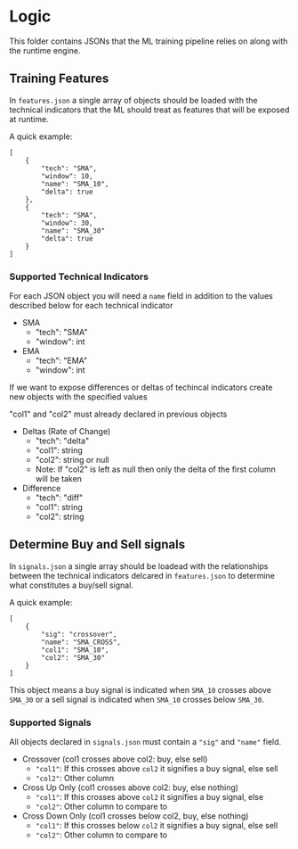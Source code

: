 # Logic

This folder contains JSONs that the ML training pipeline relies on along with the runtime engine.

## Training Features

In `features.json` a single array of objects should be loaded with the technical indicators that the ML should treat as features that will be exposed at runtime.<br>

A quick example:<br>
```
[
    {
        "tech": "SMA",
        "window": 10,
        "name": "SMA_10",
        "delta": true
    },
    {
        "tech": "SMA",
        "window": 30,
        "name": "SMA_30"
        "delta": true
    }
]
```

### Supported Technical Indicators

For each JSON object you will need a `name` field in addition to the values described below for each technical indicator<br>

- SMA
  - "tech": "SMA"
  - "window": int
- EMA
  - "tech": "EMA"
  - "window": int

If we want to expose differences or deltas of techincal indicators create new objects with the specified values<br>

"col1" and "col2" must already declared in previous objects

- Deltas (Rate of Change)
  - "tech": "delta"
  - "col1": string
  - "col2": string or null
  - Note: If "col2" is left as null then only the delta of the first column will be taken
- Difference 
  - "tech": "diff"
  - "col1": string 
  - "col2": string

## Determine Buy and Sell signals

In `signals.json` a single array should be loadead with the relationships between the technical indicators delcared in `features.json` to determine what constitutes a buy/sell signal.<br>

A quick example:<br>
``` 
[
    {
        "sig": "crossover",
        "name": "SMA_CROSS",
        "col1": "SMA_10",
        "col2": "SMA_30"
    }
]
```
This object means a buy signal is indicated when `SMA_10` crosses above `SMA_30` or a sell signal is indicated when `SMA_10` crosses below `SMA_30`.

### Supported Signals

All objects declared in `signals.json` must contain a `"sig"` and `"name"` field.<br>

- Crossover (col1 crosses above col2: buy, else sell)
  - `"col1"`: If this crosses above `col2` it signifies a buy signal, else sell
  - `"col2"`: Other column
- Cross Up Only (col1 crosses above col2: buy, else nothing)
  - `"col1"`: If this crosses above `col2` it signifies a buy signal, else 
  - `"col2"`: Other column to compare to  
- Cross Down Only (col1 crosses below col2, buy, else nothing)
  - `"col1"`: If this crosses below  `col2` it signifies a buy signal, else sell
  - `"col2"`: Other column to compare to 
  

